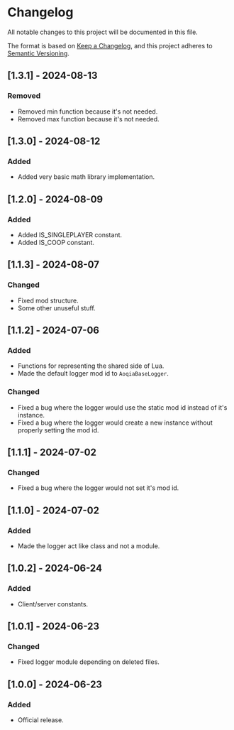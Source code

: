 # Changelog

All notable changes to this project will be documented in this file.

The format is based on [Keep a Changelog](https://keepachangelog.com/en/1.0.0/),
and this project adheres to [Semantic Versioning](https://semver.org/spec/v2.0.0.html).

## [1.3.1] - 2024-08-13

### Removed

- Removed min function because it's not needed.
- Removed max function because it's not needed.

## [1.3.0] - 2024-08-12

### Added

- Added very basic math library implementation.

## [1.2.0] - 2024-08-09

### Added

- Added IS_SINGLEPLAYER constant.
- Added IS_COOP constant.

## [1.1.3] - 2024-08-07

### Changed

- Fixed mod structure.
- Some other unuseful stuff.

## [1.1.2] - 2024-07-06

### Added

-   Functions for representing the shared side of Lua.
-   Made the default logger mod id to `AoqiaBaseLogger`.

### Changed

-   Fixed a bug where the logger would use the static mod id instead of it's instance.
-   Fixed a bug where the logger would create a new instance without properly setting the mod id.

## [1.1.1] - 2024-07-02

### Changed

-   Fixed a bug where the logger would not set it's mod id.

## [1.1.0] - 2024-07-02

### Added

-   Made the logger act like class and not a module.

## [1.0.2] - 2024-06-24

### Added

-   Client/server constants.

## [1.0.1] - 2024-06-23

### Changed

-   Fixed logger module depending on deleted files.

## [1.0.0] - 2024-06-23

### Added

-   Official release.
